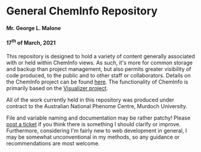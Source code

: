 # General ChemInfo Repository
#### Mr. George L. Malone
#### 17<sup>th</sup> of March, 2021

This repository is designed to hold a variety of content generally associated
with or held within ChemInfo views.  As such, it's more for common storage and
backup than project management, but also permits greater visibility of code
produced, to the public and to other staff or collaborators.  Details on the
ChemInfo project can be found [here](https://cheminfo.org/).  The functionality
of ChemInfo is primarily based on the [Visualizer
project](https://github.com/npellet/visualizer).

All of the work currently held in this repository was produced under contract
to the Australian National Phenome Centre, Murdoch University.

File and variable naming and documentation may be rather patchy!  Please [post
a ticket](https://github.com/glm729/cheminfo/issues/new) if you think there is
something I should clarify or improve.  Furthermore, considering I'm fairly new
to web development in general, I may be somewhat unconventional in my methods,
so any guidance or recommendations are most welcome.
